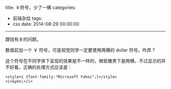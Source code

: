 title: ￥符号，少了一横
categories:
  - 前端杂烩
tags:
  - css
date: 2014-08-29 00:00:00
---


跟钱有关的问题。

数值前加一个 ￥ 符号，可是视觉同学一定要使用两横的 dollar 符号。咋弄？

这个符号在不同字体下呈现的效果是不一样的，微软雅黑下是两横，不过显示的并不好看，正确的处理方式应该是：

    <style>i {font-family:"Microsoft Yahei";}</style>
    <i>&yen;</i>
    
